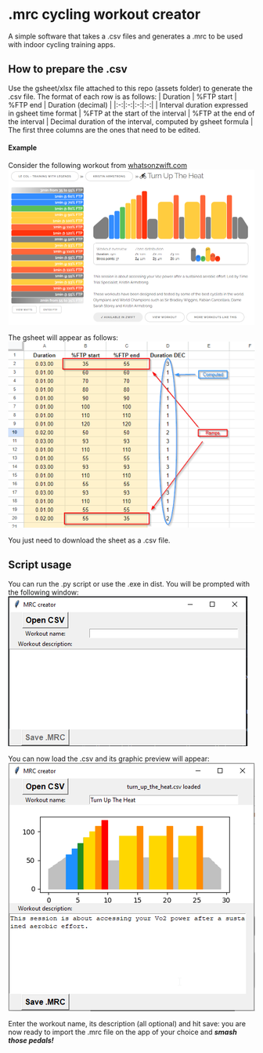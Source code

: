 # .mrc cycling workout creator
A simple software that takes a .csv files and generates a .mrc to be used with indoor cycling training apps.

## How to prepare the .csv
Use the gsheet/xlsx file attached to this repo (assets folder) to generate the .csv file. The format of each row is as follows:
|      Duration      | %FTP start | %FTP end | Duration (decimal) |
|:-:|:-:|:-:|:-:|
| Interval duration expressed in gsheet time format | %FTP at the start of the interval | %FTP at the end of the interval | Decimal duration of the interval, computed by gsheet formula |
The first three columns are the ones that need to be edited.
#### Example
Consider the following workout from [whatsonzwift.com](https://whatsonzwift.com/workouts/le-col-training-with-legends)
 ![Example workout](/assets/images/example_workout.png)
 
The gsheet will appear as follows:
 ![Example GSheet](/assets/images/example_gsheet.png)
 
You just need to download the sheet as a .csv file.

## Script usage
You can run the .py script or use the .exe in dist.
You will be prompted with the following window:
 ![Main window](/assets/images/mainwindow.png)
 
You can now load the .csv and its graphic preview will appear:
 ![Loaded csv](/assets/images/loaded.png)
 
Enter the workout name, its description (all optional) and hit save: you are now ready to import the .mrc file on the app of your choice and ***smash those pedals!***
